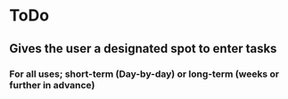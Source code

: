 # ToDo

## Gives the user a designated spot to enter tasks

### For all uses; short-term (Day-by-day) or long-term (weeks or further in advance)
